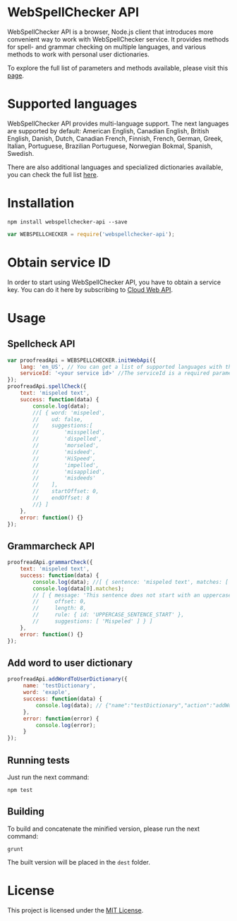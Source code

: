 # WebSpellChecker API

WebSpellChecker API is a browser, Node.js client that introduces more convenient way to work with WebSpellChecker service. It provides methods for spell- and grammar checking on multiple languages, and various methods to work with personal user dictionaries.


To explore the  full list of parameters and methods available, please visit this [page](http://dev.webspellchecker.net/api/webapi/WEBSPELLCHECKER.html#.initWebApi).

# Supported languages
WebSpellChecker API provides multi-language support.
The next languages are supported by default: American English, Canadian English, British English, Danish, Dutch, Canadian French, Finnish, French, German, Greek, Italian, Portuguese, Brazilian Portuguese, Norwegian Bokmal, Spanish, Swedish.

There are also additional languages and specialized dictionaries available, you can check the full list [here](https://docs.webspellchecker.net/display/KnowledgeBase/Languages+and+Specialized+Dictionaries+Support).

# Installation

```
npm install webspellchecker-api --save
```

```javascript
var WEBSPELLCHECKER = require('webspellchecker-api');
```

# Obtain service ID

In order to start using WebSpellChecker API, you have to obtain a service key. You can do it here by subscribing to [Cloud Web API](https://www.webspellchecker.net/signup/hosted-signup.html#wsc-trial).

# Usage

## Spellcheck API

```javascript
var proofreadApi = WEBSPELLCHECKER.initWebApi({
    lang: 'en_US', // You can get a list of supported languages with their shortcodes here: http://dev.webspellchecker.net/api/webapi/WEBSPELLCHECKER.html
    serviceId: '<your service id>' //The serviceId is a required parameter. In order to start using WebSpellChecker API, you have to obtain a service key.
});
proofreadApi.spellCheck({
    text: 'mispeled text',
    success: function(data) {
        console.log(data);
        //[ { word: 'mispeled',
        //    ud: false,
        //    suggestions:[
        //        'misspelled',
        //        'dispelled',
        //        'morseled',
        //        'misdeed',
        //        'HiSpeed',
        //        'impelled',
        //        'misapplied',
        //        'misdeeds'
        //    ],
        //    startOffset: 0,
        //    endOffset: 8
        //} ]
    },
    error: function() {}
});
```

## Grammarcheck API

```javascript
proofreadApi.grammarCheck({
    text: 'mispeled text',
    success: function(data) {
        console.log(data); //[ { sentence: 'mispeled text', matches: [ [Object] ] } ]
        console.log(data[0].matches);
        // [ { message: 'This sentence does not start with an uppercase letter',
        //     offset: 0,
        //     length: 8,
        //     rule: { id: 'UPPERCASE_SENTENCE_START' },
        //     suggestions: [ 'Mispeled' ] } ]
    },
    error: function() {}
});
```

## Add word to user dictionary

```javascript
proofreadApi.addWordToUserDictionary({
     name: 'testDictionary',
     word: 'exaple',
     success: function(data) {
         console.log(data); // {"name":"testDictionary","action":"addWord","wordlist":['exaple']}
     },
     error: function(error) {
         console.log(error);
     }
});
```

## Running tests

Just run the next command:

```
npm test
```

## Building
To build and concatenate the minified version, please run the next command:

```
grunt
```
The built version  will be placed in the `dest` folder.

# License

This project is licensed under the [MIT License](https://opensource.org/licenses/MIT).
